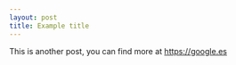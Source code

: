 ```yaml
---
layout: post
title: Example title
---
```


This is another post, you can find more at https://google.es
